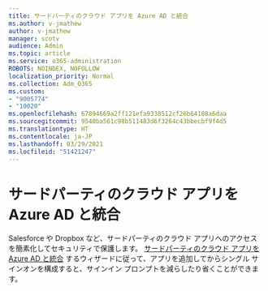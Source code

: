 ```yaml
---
title: サードパーティのクラウド アプリを ‎Azure AD‎ と統合
ms.author: v-jmathew
author: v-jmathew
manager: scotv
audience: Admin
ms.topic: article
ms.service: o365-administration
ROBOTS: NOINDEX, NOFOLLOW
localization_priority: Normal
ms.collection: Adm_O365
ms.custom:
- "9005774"
- "10020"
ms.openlocfilehash: 67894669a2ff121efa9338512cf26b64108a6daa
ms.sourcegitcommit: 9540ba561c98b511483d6f3264c43bbecbf9f4d5
ms.translationtype: HT
ms.contentlocale: ja-JP
ms.lasthandoff: 03/29/2021
ms.locfileid: "51421247"
---
```

# <a name="integrate-a-third-party-cloud-app-with-azure-ad"></a>サードパーティのクラウド アプリを ‎Azure AD と統合

Salesforce や Dropbox など、サードパーティのクラウド アプリへのアクセスを簡素化してセキュリティで保護します。 [サードパーティのクラウド アプリを Azure AD と統合](https://go.microsoft.com/fwlink/?linkid=2157464) するウィザードに従って、アプリを追加してからシングル サインオンを構成すると、サインイン プロンプトを減らしたり省くことができます。
